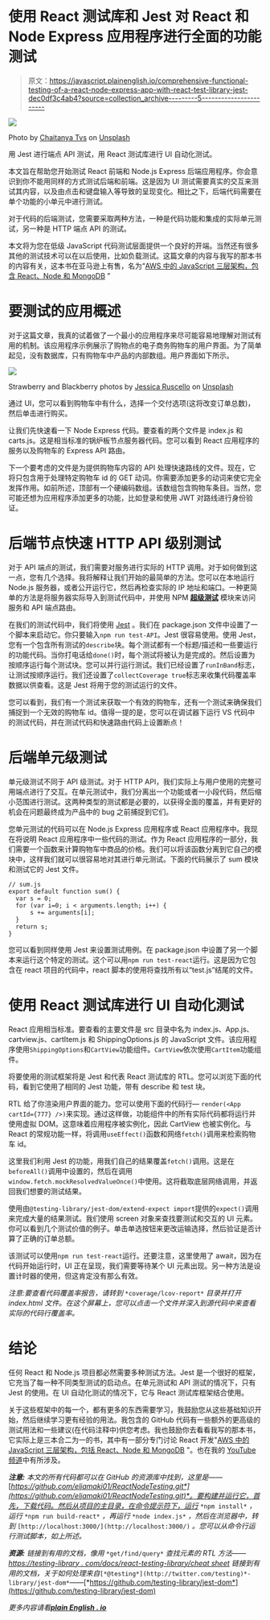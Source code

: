 # 使用 React 测试库和 Jest 对 React 和 Node Express 应用程序进行全面的功能测试

> 原文：<https://javascript.plainenglish.io/comprehensive-functional-testing-of-a-react-node-express-app-with-react-test-library-jest-dec0df3c4ab4?source=collection_archive---------5----------------------->

![](img/bf210400e6368520931f8a44e0a94f59.png)

Photo by [Chaitanya Tvs](https://unsplash.com/@tvschaitanya?utm_source=medium&utm_medium=referral) on [Unsplash](https://unsplash.com?utm_source=medium&utm_medium=referral)

用 Jest 进行端点 API 测试，用 React 测试库进行 UI 自动化测试。

本文旨在帮助您开始测试 React 前端和 Node.js Express 后端应用程序。你会意识到你不能用同样的方式测试后端和前端。这是因为 UI 测试需要真实的交互来测试其内容，以及由点击和键盘输入等导致的呈现变化。相比之下，后端代码需要在单个功能的小单元中进行测试。

对于代码的后端测试，您需要采取两种方法，一种是代码功能和集成的实际单元测试，另一种是 HTTP 端点 API 的测试。

本文将为您在低级 JavaScript 代码测试层面提供一个良好的开端。当然还有很多其他的测试技术可以在以后使用，比如负载测试。这篇文章的内容与我写的那本书的内容有关，这本书在亚马逊上有售，名为“[AWS 中的 JavaScript 三层架构，包含 React、Node 和 MongoDB](https://www.amazon.com/dp/0997196696) ”

# 要测试的应用概述

对于这篇文章，我真的试着做了一个最小的应用程序来尽可能容易地理解对测试有用的机制。该应用程序示例展示了购物点的电子商务购物车的用户界面。为了简单起见，没有数据库，只有购物车中产品的内部数组。用户界面如下所示。

![](img/89e7226dd0a53e035d3c0fbd00ed393a.png)

Strawberry and Blackberry photos by [Jessica Ruscello](https://unsplash.com/@jruscello?utm_source=unsplash&utm_medium=referral&utm_content=creditCopyText) on [Unsplash](https://unsplash.com/?utm_source=unsplash&utm_medium=referral&utm_content=creditCopyText)

通过 UI，您可以看到购物车中有什么，选择一个交付选项(这将改变订单总数)，然后单击进行购买。

让我们先快速看一下 Node Express 代码。要查看的两个文件是 index.js 和 carts.js。这是相当标准的锅炉板节点服务器代码。您可以看到 React 应用程序的服务以及购物车的 Express API 路由。

下一个要考虑的文件是为提供购物车内容的 API 处理快速路线的文件。现在，它将只包含用于处理特定购物车 id 的 GET 动词。你需要添加更多的动词来使它完全发挥作用。如前所述，顶部有一个硬编码数组。该数组包含购物车条目。当然，您可能还想为应用程序添加更多的功能，比如登录和使用 JWT 对路线进行身份验证。

# 后端节点快速 HTTP API 级别测试

对于 API 端点的测试，我们需要对服务进行实际的 HTTP 调用。对于如何做到这一点，您有几个选择。我将解释让我们开始的最简单的方法。您可以在本地运行 Node.js 服务器，或者公开运行它，然后再检查实际的 IP 地址和端口。一种更简单的方法是将服务器实际导入到测试代码中，并使用 NPM [**超级测试**](https://www.npmjs.com/package/supertest) 模块来访问服务和 API 端点路由。

在我们的测试代码中，我们将使用 [Jest](https://jestjs.io/) 。我们在 package.json 文件中设置了一个脚本来启动它。你只要输入`npm run test-API`。Jest 很容易使用。使用 Jest，您有一个包含所有测试的`describe`块。每个测试都有一个标题/描述和一些要运行的功能代码。当你打电话给`done()`时，每个测试将被认为是完成的。然后设置为按顺序运行每个测试块。您可以并行运行测试。我们已经设置了`runInBand`标志，让测试按顺序运行。我们还设置了`collectCoverage true`标志来收集代码覆盖率数据以供查看。这是 Jest 将用于您的测试运行的文件。

您可以看到，我们有一个测试来获取一个有效的购物车，还有一个测试来确保我们捕捉到一个无效的购物车 id。值得一提的是，您可以在调试器下运行 VS 代码中的测试代码，并在测试代码和快速路由代码上设置断点！

# 后端单元级测试

单元级测试不同于 API 级测试。对于 HTTP API，我们实际上与用户使用的完整可用端点进行了交互。在单元测试中，我们分离出一个功能或者一小段代码，然后缩小范围进行测试。这两种类型的测试都是必要的，以获得全面的覆盖，并有更好的机会在问题最终成为产品中的 bug 之前捕捉到它们。

您单元测试的代码可以在 Node.js Express 应用程序或 React 应用程序中。我现在将说明 React 应用程序中一些代码的测试。作为 React 应用程序的一部分，我们需要一个函数来计算购物车中商品的价格。我们可以将该函数分离到它自己的模块中，这样我们就可以很容易地对其进行单元测试。下面的代码展示了 sum 模块和测试它的 Jest 文件。

```
// sum.js
export default function sum() {
  var s = 0;
  for (var i=0; i < arguments.length; i++) {
      s += arguments[i];
  }
  return s;
}
```

您可以看到同样使用 Jest 来设置测试用例。在 package.json 中设置了另一个脚本来运行这个特定的测试。这个可以用`npm run test-react`运行。这是因为它包含在 react 项目的代码中，react 脚本的使用将查找所有以“test.js”结尾的文件。

# 使用 React 测试库进行 UI 自动化测试

React 应用相当标准。要查看的主要文件是 src 目录中名为 index.js、App.js、cartview.js、cartItem.js 和 ShippingOptions.js 的 JavaScript 文件。该应用程序使用`ShippingOptions`和`CartView`功能组件。`CartView`依次使用`CartItem`功能组件。

将要使用的测试框架将是 Jest 和代表 React 测试库的 RTL。您可以浏览下面的代码，看到它使用了相同的 Jest 功能，带有 describe 和 test 块。

RTL 给了你渲染用户界面的能力。您可以使用下面的代码行— `render(<App cartId={777} />)`来实现。通过这样做，功能组件中的所有实际代码都将运行并使用虚拟 DOM。这意味着应用程序被实例化，因此 CartView 也被实例化。与 React 的常规功能一样，将调用`useEffect()`函数和网络`fetch()`调用来检索购物车 id。

这里我们利用 Jest 的功能，用我们自己的结果覆盖`fetch()`调用。这是在`beforeAll()`调用中设置的，然后在调用`window.fetch.mockResolvedValueOnce()`中使用。这将截取底层网络调用，并返回我们想要的测试结果。

使用由`@testing-library/jest-dom/extend-expect import`提供的`expect()`调用来完成大量的结果测试。我们使用 screen 对象来查找要测试和交互的 UI 元素。你可以看到几个测试价值的例子。单击单选按钮来更改运输选择，然后验证是否计算了正确的订单总额。

该测试可以使用`npm run test-react`运行。还要注意，这里使用了 await，因为在代码开始运行时，UI 正在呈现，我们需要等待某个 UI 元素出现。另一种方法是设置计时器的使用，但这肯定没有那么有效。

*注意:要查看代码覆盖率报告，请转到* `*coverage/lcov-report*` *目录并打开 index.html 文件。在这个屏幕上，您可以点击一个文件并深入到源代码中来查看实际的代码行覆盖率。*

# 结论

任何 React 和 Node.js 项目都必然需要多种测试方法。Jest 是一个很好的框架，它充当了每一种不同类型测试的启动点。在单元测试和 API 测试的情况下，只有 Jest 的使用。在 UI 自动化测试的情况下，它与 React 测试库框架结合使用。

关于这些框架中的每一个，都有更多的东西需要学习，我鼓励您从这些基础知识开始，然后继续学习更有经验的用法。我包含的 GitHub 代码有一些额外的更高级的测试用法和一些建议(在代码注释中)供您考虑。我也鼓励你去看看我写的那本书，它实际上是三本合二为一的书，其中有一部分专门讨论 React 开发"[AWS 中的 JavaScript 三层架构，包括 React、Node 和 MongoDB](https://www.amazon.com/dp/0997196696) "。也在我的 [YouTube 频道](https://www.youtube.com/channel/UCZpDsJis8EqdNHgdMCtrePQ)中有所涉及。

***注意:*** *本文的所有代码都可以在 GitHub 的资源库中找到，这里是——*[*https://github.com/eljamaki01/ReactNodeTesting.git*](https://github.com/eljamaki01/ReactNodeTesting.git)*。要构建并运行它，首先，下载代码。然后从项目的主目录，在命令提示符下，运行* `*npm install*` *，运行* `*npm run build-react*` *，再运行* `*node index.js*` *，然后在浏览器中，转到* `[http://localhost:3000/](http://localhost:3000/)` *。您可以从命令行运行测试脚本，如上所述。*

***资源:*** *链接到有用的文档，像用* `*get/find/query*` *查找元素的 RTL 方法——*[*https://testing-library . com/docs/react-testing-library/cheat sheet*](https://testing-library.com/docs/react-testing-library/cheatsheet) *链接到有用的文档，关于如何处理来自*`[*@testing*](http://twitter.com/testing)*-library/jest-dom*`*——*[*https://github.com/testing-library/jest-dom*](https://github.com/testing-library/jest-dom)

*更多内容请看*[***plain English . io***](http://plainenglish.io/)